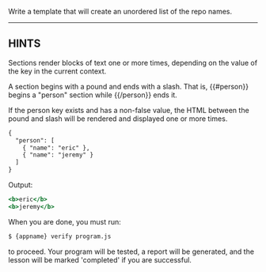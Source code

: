 Write a template that will create an unordered list of the repo names.

----------------------------------------------------------------------
## HINTS

Sections render blocks of text one or more times, depending on the value of the key in the current context.

A section begins with a pound and ends with a slash. That is, {{#person}} begins a "person" section while {{/person}} ends it.

If the person key exists and has a non-false value, the HTML between the pound and slash will be rendered and displayed one or more times.

```mustache
{
  "person": [
    { "name": "eric" },
    { "name": "jeremy" }
  ]
}
```
Output:
```mustache
<b>eric</b>
<b>jeremy</b>
```


When you are done, you must run:

```sh
$ {appname} verify program.js
```

to proceed. Your program will be tested, a report will be generated, and the lesson will be marked 'completed' if you are successful.
